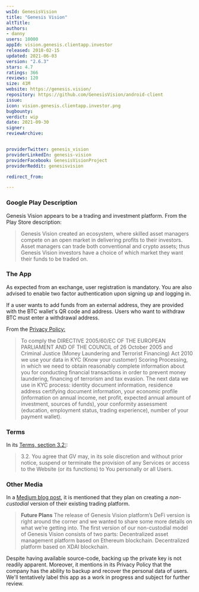 ```yaml
---
wsId: GenesisVision
title: "Genesis Vision"
altTitle: 
authors:
- danny
users: 10000
appId: vision.genesis.clientapp.investor
released: 2018-02-15
updated: 2021-06-03
version: "2.6.3"
stars: 4.7
ratings: 366
reviews: 120
size: 41M
website: https://genesis.vision/
repository: https://github.com/GenesisVision/android-client
issue: 
icon: vision.genesis.clientapp.investor.png
bugbounty: 
verdict: wip
date: 2021-09-30
signer: 
reviewArchive:


providerTwitter: genesis_vision
providerLinkedIn: genesis-vision
providerFacebook: GenesisVisionProject
providerReddit: genesisvision

redirect_from:

---
```

### Google Play Description

Genesis Vision appears to be a trading and investment platform. From the Play Store description:

> Genesis Vision created an ecosystem, where skilled asset managers compete on an open market in delivering profits to their investors. Asset managers can trade both conventional and crypto assets; thus Genesis Vision investors have a choice of which market they want their funds to be traded on.

### The App

As expected from an exchange, user registration is mandatory. You are also advised to enable two factor authentication upon signing up and logging in. 

If a user wants to add funds from an external address, they are provided with the BTC wallet's QR code and address. Users who want to withdraw BTC must enter a withdrawal address.

From the [Privacy Policy:](https://genesis.vision/privacy-policy)

> To comply the DIRECTIVE 2005/60/EC OF THE EUROPEAN PARLIAMENT AND OF THE COUNCIL of 26 October 2005 and Criminal Justice (Money Laundering and Terrorist Financing) Act 2010 we use your data in KYC (Know your customer) Scoring Processing, in which we need to obtain reasonably complete information about you for conducting financial transactions in order to prevent money laundering, financing of terrorism and tax evasion. The next data we use in KYC process: identity document information, residence address certifying document information, your economic profile (information on annual income, net profit, expected annual amount of investment, sources of funds), your conformity assessment (education, employment status, trading experience), number of your payment wallet).

### Terms
In its [Terms, section 3.2:](https://genesis.vision/terms):
> 3.2. You agree that GV may, in its sole discretion and without prior notice, suspend or terminate the provision of any Services or access to the Website (or its functions) to You personally or all Users.

### Other Media

In a [Medium blog post](https://medium.com/@genesisvisionary/genesis-vision-faq-af9932fbe9a6), it is mentioned that they plan on creating a _non-custodial_ version of their existing trading platform.

> **Future Plans**
> The release of Genesis Vision platform’s DeFi version is right around the corner and we wanted to share some more details on what we’re getting into.
The first version of our non-custodial model of Genesis Vision consists of two parts:
Decentralized asset management platform based on Ethereum blockchain.
Decentralized platform based on XDAI blockchain.

Despite having available source-code, backing up the private key is not readily apparent. Moreover, it mentions in its Privacy Policy that the company has the ability to backup and recover the personal data of users. We'll tentatively label this app as a work in progress and subject for further review.
